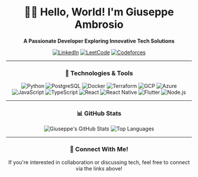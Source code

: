 <div align="center">

# 👨‍💻 Hello, World! I'm **Giuseppe Ambrosio**  
**A Passionate Developer Exploring Innovative Tech Solutions**

[![LinkedIn](https://img.shields.io/badge/LinkedIn-%230A66C2?style=for-the-badge&logo=linkedin&logoColor=white)](https://www.linkedin.com/in/giuseppe-ambrosio-762263182/)
[![LeetCode](https://img.shields.io/badge/LeetCode-%23FFA116?style=for-the-badge&logo=leetcode&logoColor=black)](https://leetcode.com/u/giuambro97/)
[![Codeforces](https://img.shields.io/badge/Codeforces-%235B5B5B?style=for-the-badge&logo=codeforces&logoColor=white)](https://codeforces.com/profile/PeppeOracle)

---

### 🔧 Technologies & Tools

![Python](https://img.shields.io/badge/-Python-%233776AB?style=for-the-badge&logo=python&logoColor=white)
![PostgreSQL](https://img.shields.io/badge/-PostgreSQL-%23336791?style=for-the-badge&logo=postgresql&logoColor=white)
![Docker](https://img.shields.io/badge/-Docker-%232496ED?style=for-the-badge&logo=docker&logoColor=white)
![Terraform](https://img.shields.io/badge/-Terraform-%23623CE4?style=for-the-badge&logo=terraform&logoColor=white)
![GCP](https://img.shields.io/badge/-Google%20Cloud-%234285F4?style=for-the-badge&logo=google-cloud&logoColor=white)
![Azure](https://img.shields.io/badge/-Microsoft%20Azure-%230078D4?style=for-the-badge&logo=microsoft-azure&logoColor=white)
![JavaScript](https://img.shields.io/badge/-JavaScript-%23F7DF1E?style=for-the-badge&logo=javascript&logoColor=black)
![TypeScript](https://img.shields.io/badge/-TypeScript-%23007ACC?style=for-the-badge&logo=typescript&logoColor=white)
![React](https://img.shields.io/badge/-React-%2361DAFB?style=for-the-badge&logo=react&logoColor=black)
![React Native](https://img.shields.io/badge/-React%20Native-%2361DAFB?style=for-the-badge&logo=react&logoColor=black)
![Flutter](https://img.shields.io/badge/-Flutter-%2302569B?style=for-the-badge&logo=flutter&logoColor=white)
![Node.js](https://img.shields.io/badge/-Node.js-%23339933?style=for-the-badge&logo=node.js&logoColor=white)


---

### 📊 GitHub Stats

![Giuseppe's GitHub Stats](https://github-readme-stats.vercel.app/api?username=giuseppeambrosio97&show_icons=true&theme=github_dark&count_private=true&hide_title=true&hide_border=true)
![Top Languages](https://github-readme-stats.vercel.app/api/top-langs/?username=giuseppeambrosio97&layout=compact&theme=github_dark&hide_border=true)

---

### 🌱 Connect With Me!  
If you're interested in collaboration or discussing tech, feel free to connect via the links above!

</div>
